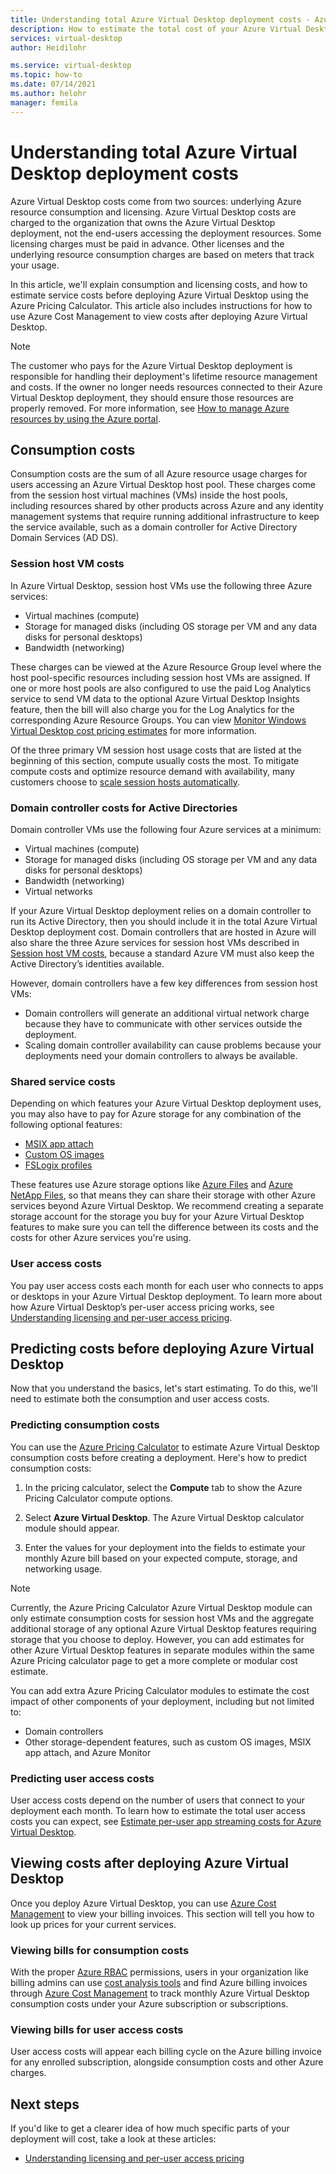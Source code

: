```yaml
---
title: Understanding total Azure Virtual Desktop deployment costs - Azure
description: How to estimate the total cost of your Azure Virtual Desktop deployment.
services: virtual-desktop
author: Heidilohr

ms.service: virtual-desktop
ms.topic: how-to
ms.date: 07/14/2021
ms.author: helohr
manager: femila
---
```

# Understanding total Azure Virtual Desktop deployment costs

Azure Virtual Desktop costs come from two sources: underlying Azure resource consumption and licensing. Azure Virtual Desktop costs are charged to the organization that owns the Azure Virtual Desktop deployment, not the end-users accessing the deployment resources. Some licensing charges must be paid in advance. Other licenses and the underlying resource consumption charges are based on meters that track your usage.

In this article, we'll explain consumption and licensing costs, and how to estimate service costs before deploying Azure Virtual Desktop using the Azure Pricing Calculator. This article also includes instructions for how to use Azure Cost Management to view costs after deploying Azure Virtual Desktop.

>[!NOTE]
>The customer who pays for the Azure Virtual Desktop deployment is responsible for handling their deployment's lifetime resource management and costs. If the owner no longer needs resources connected to their Azure Virtual Desktop deployment, they should ensure those resources are properly removed. For more information, see [How to manage Azure resources by using the Azure portal](../../azure-resource-manager/management/manage-resources-portal.md).

## Consumption costs

Consumption costs are the sum of all Azure resource usage charges for users accessing an Azure Virtual Desktop host pool. These charges come from the session host virtual machines (VMs) inside the host pools, including resources shared by other products across Azure and any identity management systems that require running additional infrastructure to keep the service available, such as a domain controller for Active Directory Domain Services (AD DS).

### Session host VM costs

In Azure Virtual Desktop, session host VMs use the following three Azure services:

- Virtual machines (compute)
- Storage for managed disks (including OS storage per VM and any data disks for personal desktops)
- Bandwidth (networking)

These charges can be viewed at the Azure Resource Group level where the host pool-specific resources including session host VMs are assigned. If one or more host pools are also configured to use the paid Log Analytics service to send VM data to the optional Azure Virtual Desktop Insights feature, then the bill will also charge you for the Log Analytics for the corresponding Azure Resource Groups. You can view [Monitor Windows Virtual Desktop cost pricing estimates](../azure-monitor-costs.md) for more information.

Of the three primary VM session host usage costs that are listed at the beginning of this section, compute usually costs the most. To mitigate compute costs and optimize resource demand with availability, many customers choose to [scale session hosts automatically](../set-up-scaling-script.md).

### Domain controller costs for Active Directories

Domain controller VMs use the following four Azure services at a minimum:

- Virtual machines (compute)
- Storage for managed disks (including OS storage per VM and any data disks for personal desktops)
- Bandwidth (networking)
- Virtual networks

If your Azure Virtual Desktop deployment relies on a domain controller to run its Active Directory, then you should include it in the total Azure Virtual Desktop deployment cost. Domain controllers that are hosted in Azure will also share the three Azure services for session host VMs described in [Session host VM costs](#session-host-vm-costs), because a standard Azure VM must also keep the Active Directory’s identities available.

However, domain controllers have a few key differences from session host VMs:

- Domain controllers will generate an additional virtual network charge because they have to communicate with other services outside the deployment.
- Scaling domain controller availability can cause problems because your deployments need your domain controllers to always be available.

### Shared service costs

Depending on which features your Azure Virtual Desktop deployment uses, you may also have to pay for Azure storage for any combination of the following optional features:

- [MSIX app attach](../what-is-app-attach.md)
- [Custom OS images](../set-up-customize-master-image.md)
- [FSLogix profiles](../fslogix-containers-azure-files.md)

These features use Azure storage options like [Azure Files](../../storage/files/storage-files-introduction.md) and [Azure NetApp Files](../../azure-netapp-files/azure-netapp-files-introduction.md), so that means they can share their storage with other Azure services beyond Azure Virtual Desktop. We recommend creating a separate storage account for the storage you buy for your Azure Virtual Desktop features to make sure you can tell the difference between its costs and the costs for other Azure services you're using.

### User access costs

You pay user access costs each month for each user who connects to apps or desktops in your Azure Virtual Desktop deployment. To learn more about how Azure Virtual Desktop’s per-user access pricing works, see [Understanding licensing and per-user access pricing](licensing.md).

## Predicting costs before deploying Azure Virtual Desktop

Now that you understand the basics, let's start estimating. To do this, we'll need to estimate both the consumption and user access costs.

### Predicting consumption costs

You can use the [Azure Pricing Calculator](https://azure.microsoft.com/pricing/calculator/) to estimate Azure Virtual Desktop consumption costs before creating a deployment. Here's how to predict consumption costs:

1. In the pricing calculator, select the **Compute** tab to show the Azure Pricing Calculator compute options.

2. Select **Azure Virtual Desktop**. The Azure Virtual Desktop calculator module should appear.

3. Enter the values for your deployment into the fields to estimate your monthly Azure bill based on your expected compute, storage, and networking usage.

>[!NOTE]
>Currently, the Azure Pricing Calculator Azure Virtual Desktop module can only estimate consumption costs for session host VMs and the aggregate additional storage of any optional Azure Virtual Desktop features requiring storage that you choose to deploy. However, you can add estimates for other Azure Virtual Desktop features in separate modules within the same Azure Pricing calculator page to get a more complete or modular cost estimate.
>
>You can add extra Azure Pricing Calculator modules to estimate the cost impact of other components of your deployment, including but not limited to:
>
>- Domain controllers
>- Other storage-dependent features, such as custom OS images, MSIX app attach, and Azure Monitor

### Predicting user access costs

User access costs depend on the number of users that connect to your deployment each month. To learn how to estimate the total user access costs you can expect, see [Estimate per-user app streaming costs for Azure Virtual Desktop](streaming-costs.md).

## Viewing costs after deploying Azure Virtual Desktop

Once you deploy Azure Virtual Desktop, you can use [Azure Cost Management](../../cost-management-billing/cost-management-billing-overview.md) to view your billing invoices. This section will tell you how to look up prices for your current services.

### Viewing bills for consumption costs

With the proper [Azure RBAC](../../role-based-access-control/rbac-and-directory-admin-roles.md) permissions, users in your organization like billing admins can use [cost analysis tools](../../cost-management-billing/costs/cost-analysis-common-uses.md) and find Azure billing invoices through [Azure Cost Management](../../cost-management-billing/cost-management-billing-overview.md) to track monthly Azure Virtual Desktop consumption costs under your Azure subscription or subscriptions.

### Viewing bills for user access costs

User access costs will appear each billing cycle on the Azure billing invoice for any enrolled subscription, alongside consumption costs and other Azure charges.

## Next steps

If you'd like to get a clearer idea of how much specific parts of your deployment will cost, take a look at these articles:

- [Understanding licensing and per-user access pricing](licensing.md)